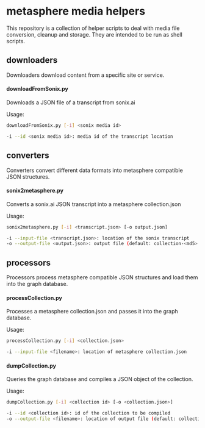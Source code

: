 # metasphere media helpers
This repository is a collection of helper scripts to deal with media file conversion, cleanup and storage. They are intended to be run as shell scripts.




## downloaders
Downloaders download content from a specific site or service.


#### downloadFromSonix.py
Downloads a JSON file of a transcript from sonix.ai

Usage:
```bash
downloadFromSonix.py [-i] <sonix media id>

-i --id <sonix media id>: media id of the transcript location
```


## converters
Converters convert different data formats into metasphere compatible JSON structures.

#### sonix2metasphere.py
Converts a sonix.ai JSON transcript into a metasphere collection.json

Usage:
```bash
sonix2metasphere.py [-i] <transcript.json> [-o output.json]

-i --input-file <transcript.json>: location of the sonix transcript
-o --output-file <output.json>: output file (default: collection-<md5>.json)
```


## processors
Processors process metasphere compatible JSON structures and load them into the graph database.

#### processCollection.py
Processes a metasphere collection.json and passes it into the graph database.

Usage:
```bash
processCollection.py [-i] <collection.json>

-i --input-file <filename>: location of metasphere collection.json
```

#### dumpCollection.py
Queries the graph database and compiles a JSON object of the collection.

Usage:
```bash
dumpCollection.py [-i] <collection id> [-o <collection.json>]

-i --id <collection id>: id of the collection to be compiled
-o --output-file <filename>: location of output file (default: collection-<md5>.json)
```

